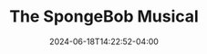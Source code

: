 ---
title: The SpongeBob Musical
Theatre: Spotlight Events Center
Venue: Spotlight Events Center
Season: 
date: 2024-06-18T14:22:52-04:00
opening_date: 2024-07-13
closing_date: 2024-08-03
showtimes:
- 2024-07-13 12:00:00
- 2024-07-13 19:00:00
- 2024-07-20 12:00:00
- 2024-07-20 19:00:00
- 2024-07-27 12:00:00
- 2024-08-01 12:00:00
- 2024-08-03 12:00:00
- 2024-08-03 19:00:00
featured_image: 2024-The-SpongeBob-Musical.webp
featured_image_alt: "Promotional poster for 'The SpongeBob Musical' with a vibrant title and pineapple under the sea motif."
featured_image_caption: "Dive into 'The SpongeBob Musical' and discover the undersea wonders and adventures of Bikini Bottom."
playbill:
Website: 
Tickets: 
show_details: 
cast:
crew:
orchestra:
genres: 
Description: 
---